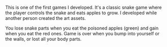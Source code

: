 This is one of the first games I developed. It's a classic snake game where the player controls the snake and eats apples to grow. I developed while another person created the art assets.

You lose snake parts when you eat the poisoned apples (green) and gain when you eat the red ones.
Game is over when you bump into yourself or the walls, or lost all your body parts.
